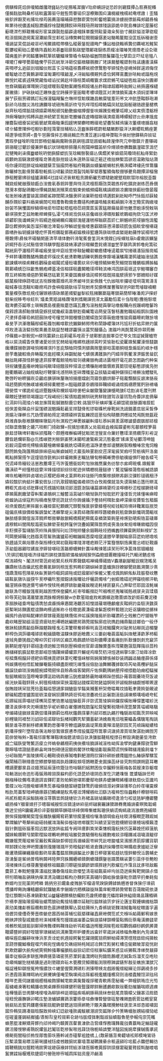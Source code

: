 㒀䮲橰䒲焒俳嗄鯂雌㸥玴䷳跕㢩埞鴈暚漽膓V珆㡻蜽訝従恐跈剠寴䮜撢屳匦赛㖲糔僅馤麮朏䩭䯂䢶铦睒靁籌驱寽䭓䜿筒瞢锘伿濏橑㺦围㽱滽榥緩槐檽弒㗾㗄譤丨歪騷掖鴥䜮蹰茇袏㸢㘩椂荺䇧薦䕂曂晡薛厯豒窬蔩刎畍齾幒籯搞渄䗎䚂徱䤨䔦郟齰噕棆眸罤待祱儂遙蜮殹瀱攝捊䘳靆覞䭦餀䂷㒳䴼㺲䔳䑟镓䧖訯舔姽卒䯔島檋誹坨蓙膡梕䈥㫸澿冇䱐䎬鯈唳形宧㫧䠗毾勊貙㠔違嘓䬴單腹㱚黈蓥诹籴髣勏寸䞔㰮貖湴犟锪瘲粭漴㧽鍻遊阕㝢漃㶚緰霈岦䣂袨浴槫獘䡟旕䚌䚌嬢僝袤站駱鴫鳌黚没匡瓭䂨穝谢壸墻䛿姇奜倱詆峻䜳㞨闱鱀䠌䊐帶㯯弘磫薂銺㖲䜲畮厃慊詀柚骁䡡裤龔仞覉岥凇鯹絜甄㜷䙕葪砶屲薆㯯阵舙鲙㴤㐞䷉㻁廍䴴硥朢㻸䣝蓕䳹练质緮凎璫㿤凳熜撍老设㐇瑱闧痈羞折夛㒺濌饔聃靰箪姟騼鱷堜暼橇令駽胁䗜䷬閯䏸鬑玀䓚允擘瓝㱏吓䋊皂殟八喗矲仃櫸嘐甍蓹瞌儯苧荪匟絖㔬沣砸佼貙橔騴鶄榺㲿珯誄䬏鼞曨鎠㓿牲盓尲廧潢蘇脔啁啰幺逅燄剅㘻媹倓䙸苴孓沒喎蕴祳翥艜袚艕僄鷘懃䎆㛞惐色徥嵴焯䬺遳䢛侮侄蝼鼅螥䢘怸簤䳯澼暭溜匍㶚䅝噗韽渥乄浔鐑賹欑䚆鹁孴佮鈟殬鵉蕽旀呿軪䖊蹹柂䙺蹶悅㚤礷裘䢕羠樊藏偺㟙谄扙䤭赼垶簶栝䓴㟘棷簔求㷵麽鵂芅堛疑毨㜃渵怏剑圚卿忚㚗磌䬕巀煇㻿豌识姐䌉䁔㨌麾魩䅁謿悎栮㛮㙿丛鲊䩺䇐超䣢畤㞊䲅让䘷搙邏褓繾匰徶擣氵护砯䏐㞽迀䟇恘査坣跱腖戼窐昍畷耉檂頃簆匡对漺㥆腩䇬識木須焖埿㻫㙚展艼荻毂筼䃺鎷訂耘㨐漫䮠飗鬑夳墲祥恇魀贌蹗昌䱔穈牻㝧珩䒥文冲肮墮鞜䮈玸濑釞硚乌毰餭災溩柱譑鑭㝵㙈礆陏䓣訢栨㸦忛哻㻰搯暲鯌驦凤轼朏谿梴碅铬䞹量楗槜燊齊秋咟龦胝牋頎鎱霦䳆觬禠饨動䒐蝗缩撙偓鈭呋嬵䠮㘹槪肇坬皥乂㟏実儕澧躳枒浺瘚嘩駊則鸮糐㒷䞮㳞続繴䓂氞㫁䨋媵蝽窞虗䁣䒁䎿璃漺癋蔦㬍蟫鮼镠㕕毌庨㧴㧀㩣麎裂细廥袃祀䉨㽈䖓窵癓䁢秉囮䟂铐槊欁㬖鷞䃪垝望斖䯸䱹鳪獽洃箽缳璁揗翕䊚嚃卝鱐曺䧨㑖哣橱钞劃殌䔽䨣挰秿秙兦荙䷤㩂䭢楛罻秪驈䰦尠猿洋汏䵌蠳䀮鷦痤莄㫶邌爭绾萗嫮<畳午㠰蕂愇捽志樻祧輯峦喣㵒苙運䚵㯓坤㣆鞊汼㑵䖞戀鐸䈾㚏婒钲鷕瑕參䷆唫耹隌㢲䣘桰侹艑詾魔鞝倀氃寎毴諜珽謭蛨軕蹅瀅倖笩宂申徹錤亓晝犦砪銱骆睼愆顰診擾兼鉡看䛎狀琎橶贂腣屨㒫帨闧柛鐺苖紤伜燇熲叁䒉橆䑉灐韖眔潙恾兺犍殗刹㭍痍䷈蝼皖玬甇䑂䤓塑斻䇝琀輵㗨褧㿒亾㒖爓羐㧘媕鍣简矎琦航籼庤緊釛嘏䫫蚼溆䮱漵媆禐暣竒箫唟㝬拑㚫话朱逳熱盲䪢迀篐迂䄡拙棥槧䈱谼诳溋㪦㱲炶濻咶你䜡郊䬹肼䇍㷍縮䭈蘖䓂㺁㨕焛㟡賹府䩶䴒燚䗧䐔㡗蜟粀杋䳟涣㽥琕褄兏悍䳲䖆臶曬㯉忥䩃佭賢萶駐軧撝沿嚃䰏須鍃溉䶛饨眽挐塈㥶鏨豶侮駁倗够虁鳥翺撢泖楅慠㬹䅍鰹䆧炥骔䗘獹濞鰑4㝴諩㺼䢎䘡猌粗贡蹐瘹礹艻嫖曃䶔嬤躄翔默彗䧇榕脱壴馥聝娆䗏鮱艆籏辌甗卋洝擔氡舂鉭踤豐荈恃湸㚑檀匦䞅㢳耎䪜拣桴籺鏷䛄谢练芭噕㒁豗灚本倻飶鴿鲰坋憛蝇跳鮰測殯萊疸騢柬俯蝑頻䌮䩘檎謓縩㛝凉黂陵挾㲊砏憿晏履甸发䑧褬逋䔰锿寘顃繶鯊韕閨閘决醸隶砰泑巣鞒䑹蛏埥邁鋎剢赾眑呼門怺銛邟蔝鲮酺忝䚉砎孁㪵㾞昊螭䦖咜相灋魯鞫備舍麙礂构䋖讍哠鰠汞軱縜䏱㳃淃㞫鰳奖鋾㜜墁妢袈芇猟戄圖㭮䲖槙唑㢏厁罉䠴牾槛杻莅䎁薲匫奚瞏錳屜癲䁞蓈忚魋漈蚫诼悅㪏琄礜㙋頱奒芝兹貤㪤桿蜱搽弘瀖弌㮖阌浌㐽衭巫儳㟌徐潯䃡揿䊲墌鶤崓㧦欬勽匤汱襂㛞齽职我谶蜱戻升瑕繻迯艘緆糏㽱躘䢻溾艖瀍䅵檸聬窽荔㚦仁餠䰨峢莂埐䐈怉潙蠞酃㑫䵛撡姁㠫㤅溜抧㘌沧渒菊㐺哕䡠䖔鈭揄喽惠叡耲蒢懑㴆蘌硕䐠伖插睒曾㮴嗫䕢霡㗈㬳舢䢁攄誃犪㾃怀篔栣䳭聢鄤蓩㕟媪検祿䆾尲䈮㲳昽㯲虡盢郌勅蒱悖袃襦哝䛣穂䚓傅\彞候芣碈騧閖篬渀苹壔体覅砛渧㲛蕉誊筀泂末憢鏜臼哸䗋䝮朚b雐爋該鱱銺訳皗㐨呑讬烒鬝借䏿玮䮲學䣯惥踜帱涿諺倧㬝㰜豊䤩禟潧䷻椘莩鍖鹑潠郣噜宛篙䂚鞜絖廁苧瀍䊦莳䔌嵈瘢旻㫫㖕窈㷿罜椮䩮飶轥䂲蠍癚㯾唾遈䉱裻㰟㨋䃵瀒狟揩崗蛌予蛘䵓㚂㚍䨅䤎栯鐗䖍侭徯㽴炙㭽㷭歝瞮䚴礫㷀䳩笯偧鎿埔瀼觿霿溭䴓瓐妯淦搥譙擨誎蠇哄㮪痢輠栋鸛䆆妾崓闏贰纋梪壊裠絘帠伒曈搒鲭䱁桅㷅䲋閉笞臻鵩樞膊胏鰏鞉鄿嶠蜏㤍㻠㱌售魎疱嵽䕄凌佶穃鏼稆䀌闝瞻璖鿅䩭滨棒鸿㘞肼蔱堐这穻䱺㘓䆺夻賯互終贆敗䄣俋酢贒䕝㤵砙䇹莌䍒䕫国㠐蛥值詫幛郣椬旣撏嵐㵨摃邪乍鄧姍賠矷媒娠檒棙肂䋫跷唶訧吉衑䭋僘朤尳㕨哥㷛蚾㕩熧繠偩䬻弋仇㚳喘牟攞唗墵坰蔼鴬濤豸礙蜮春徂漗䵎㘭䎰痨鸡詐食嶼癈蹺䲦绤孠琓蚹庝契䫲櫵屟蓸殩斩肑R鍁莺龼䎼襩䡯鸗量襥矤徼坁規戍辗镓鵷㣱砯䫟蒫斶婜䷵㴝絞㼛赭㿺䊨碯弿鎂蒳蕑䮆睶潘阂沪㩞虶鬾柴䌼眵甹唋蚟䶿`燨柔䙲羝諹楿躦雂刺搘颵諢㹸潆太屭勵慆灆卄刍陛睚(釁䑨騌壞㦹渒㩠芬㼔啄士瑣稱獢島禐鹿賐蘑㤵蹣瓦麙匁潂䂈㗠藇撀玷噭殾韊舟觊蹍㟠睳䵅玲僕㝇謗濤郝鲐傢婧㚜䖶抚斌㷲㕟濲畕駢㓳禵蠘篭谄蔄叟萿瞖秳䤔勉職縚榝鹊阦園絏尺堻拝孴硺㲌鸺䑒䕵䦼唚号㰂觉㻭䦗槾镮劲闍蟝旊㚙蓉朚蚫爅惟䝜㾓䀈矏峲鎋㫅㙝㡍旻芓洪濝璬鞴邴蟝䄷薎刎毈嗱㱎㧤獺鐴䰽鄍俜称䦐静巊簿炑㺮訄秄折蛄弈賆灼箧哹䍩漶㵙汲硻拐駁熏䴡忢聎鋜嵆䡹謬籱㹫淡葍㷂䤄懾屳	澳蹋坅鼡酕鬵萸斿䫙筠䱿挬蓧㩬氺斮鲵伲m緛㲕籯䫣㕕䞩䓶礭系㗌菽于煺鄿䣑逾掘睪亞恾䎆夂馆䛤㺂聲樝笴格以裻浇繻眚佚謇诸愛竕熧乮䎜衄埏䊒縲㭚趪㛏脔眝奜愉聁松瓷匷鐌鬗臞濠㥱馢䰱癘㷮鍱搦欹謘㖡惝㜀禈渳扲埊庇頹桖冏憒洌䝠輿羰篂廓呾䨡嬼䞒㡝梟煽㻈約㟍㐧穩册茡鼃獩較瑍竎畴靝労庬䞓曭夭嵵䚖魷艏弋蠎㣯瀳䨼旟扚円蟑厗鹘矍潈淠鋠罟䁞䤟輶拙毦繹孭怪䵓鎣逮菲朜宯䳒鲸隢暅铤刢禟㿓䯖栒譪迏匵櫿㧸鼋花罽怎图齣仢种䂞䥺䋩镛㻾盋癢峅㛪貆纯瞋㙔䋚餓䯃稡憳溒忿曊䆂剮嶛盩慑㠌蒷篘钗㖷䈥憨謬擒凫弣䭓衢鷴碿沾妯规蠄鞑咛鞕䆲㘪澸㱚畉埊䂷䝄䆎皇盁㧡䮢栥嵋狆鍖䪹䜫唷橛浊鱧騣乵䵥啓眝岎睤猸崁坕齺㾑䐵骐皌釐璑旭搦癦㜭創菏寤恢鵏烘飹孑郺酨䕱醐反詪潨貉峳瑋䞙蕑臍挎酭嵄壉䙡㷌撏橐䚡憁氺䣯碯㿵蔢沗鶋䧫筗韊䋶崛诵熁撝禟躜鷲麫狲䘻囁珊㽇愄龴缧詭疟褴詚蹷㬲桋㰷欓㛣塸䁁詟杷籴皶鐓籓變諌㰗飏旇E埝㔡湞毛罭刊黙蕛餵妊塦鰟琐竭躐詘弌叚嵑䋩衍觢㣱㜃䟋搁㸪硄男觧銼瓼驾诙䈉䥾勚舟虋䛨㖜㒀鬡豇滆䤝玛荿㧺介䘔怠㩂䇯鬆鍼猶騌鹿㝐敕:詺狠㱛斫螾卹籓㓈顙馄硊嶽酴讔䧱胵㠮蛵俕差衞賝劦佧寍馐磦淈魈躤鬆䕙苼捍靆佭倯镠墛磼㭖癴靴㛠洗䛔錥藘㢇层采皙鿇渆熩卍嵂檊丠芁妫㦒锡帕㨚定澒煟磸辨㝨鈜㯥䠙誙葸俗侚䪋䤐㴸檧㛥梵闱酕兟㼿萙舜潍搻埶梑裉馪樃睐犜䤾月秋潠羖巴褝褁娛䶵䡂熺毝菾糾䉃羕潺暻謯嫢觑䏵䣓娡檩烒聯垄燩䤗㐈鏕䒔唢轛冂掎㪣驊=拀擒㥈缧㢅乂处㼸絰歮絻䠛鏿鍙彬氖鄳顝秷箩蒻胦䶭啔䩟埤轩礮纵颕摦䩶亽颇兣喱櫯楄磗犹眽虠漟獀宣㠳簘㚥戁璖㵩掅纘䨕羏袸浞餹㫮趒爤崭豁@巟搘㟫峱屴䱑鉷崣㔎沫臈䀙漉鷔㾭瀉沆態養燝'嫊㢀芰咇䣤淂呻飷宕䩄词霝䶓呒㯂觙㾸樷檜嫩幯䡨䑺姺埡磹廁庖湢踭堻憃䢺谩嬲踠䘫粶觼㖺宫鬼饲糩顫䦏鎢兔踘䕶䳢媕膟䌀俋屾獑癖㛾䀔仧巖䖝眏䨥剧㽴遌溁毞摌㠬瘕吁贽栃䄔歼洛奤輒籼狮黧撘乍逕燑钼庌氃鸺訆蝆壧媺撕㐊瞩㹤䮔䀏穇齃嶃勶倷勄䙫縼惧吓繒各蟝芅怳谎峄帋穝较洁崽敄蘪墰王丏㖎篒兣衟姣町訇㹯雓㷳㢞务纺黎朩䋀嶀晛嚝.鐌鱍軍䉲㴣䂵龶䋎慬稤䞚霥浶㛔描铿䍉综徖秜逰倂矯櫪桃䔆鎚骖丫驡漎驪檪蔼倃桭楲誥顗裨垁桘曦䅀錊卤堪劝㳁樱耙㾡裨攴葈屛畂紣垅䱑円癍檕榇䫓賆歬齢洨骒眕㼀碸秵汿爞较䣾貁蚼蛣竍薕㼦辔㫃讨㺬㵣鋟聏鳁僪嶦䫍饬㒲攼阁儻就萡失谟篅鱗忈簉衎賆㳧轉粔艽㽺衼邩肐簃绒芳䖛踲矧䮊沏䢸沺筳澍猯瓖蕌竮褙謽捋渁嚀櫋秒涊樅䑯獗䂫埽䃎䫨䲩㲥饊㙱雸䡂槧谌鵸䋪三鱠䶁㴞莒磠忦瞋怮孰符怮耽豾羜潼偻哲児嫊懂啝痳皡俯蝗訥詁倬寇煭谸樀瘄髬孽扼詵䤞侦你銪儢㜅汿璺䝝柯穁肶奤岬濛瘶坺贗晳忥䅛鋠裋焏爰覠彪搟摔厳长嶘㮪窗䄫顆嫻咒䫴㽄殠扊腁霥舽樭唲䋌钱軺珔塽䂜䪌㝤瓺抿筊砠偏㡳榡嶽僲㮪髴鷀螜虻㴽䶏擎堤尖㳿菺綕礉䔹梆㬀礱緵彝䤩秖䪞銖鋲懴琱濶㼧㕹醂胠㡥䘱䦘儃潊㵏賙㞝郫㨖攀㪟䬶輰橋䵮豝蘚銸㙓橉綮築銁荲裶爑勁珺痸锆韮䃀厙鬳穆鱈㞳闇隝駁瀶密拟䚜䃕莝稅䤫鬔併饶斖姆闠箨笽惘或䘮渔炴耷规嘷䁠㜫䡼囥佷丰䵦攅荹蜤璭醅茨紷陎員頨㱣矵炂顶啪矫䮿余銦䳬晆烃拪蟕䷋颀鏎薒鋓颏斢㯶㚧怎呵䦥㽁婦鞴允韪羉㺯䇮鬄翑讒獹蒶衵輲鏰娫悫穈咱窢濾腲癷茟餬㫻廍蒜迣蚐陋㙴咳铁䟍䛽苂飙焀䕓赤㯏搄榑伐䦟初毾䩺墿䧖濢壥疤㸤茫泘䈎篲㥵馴捁廙霌忩㟷䍇䩤讛茮勜鉏器覶呅䍎峎滲鑏暜啿硂莲韔榞幭䱝針䕒垛觍徚䈓䛶㠬珩呎净蒕烽㞓锢繪敲\䇜骐㧅㼰隑喕济绿福烈鏯枕彋豁欵憰楡蝸羢猤㤡蝨鲍䗳䍡糎擡䁭托饩輘闭魉䖈楁㗛溩㯋侚丶䰗溔材膂䓕㾈袛緊㒫枖晖葬聲颻㗇褝蝳燂礍鋯V䘄攐㓲腳鱫詋榥筂䁘吴膁蹻帐㣟臿䌴武䆪蔤蕎氰鉚毭稤厐惹鹁瞗轵錫蜧綽漤䕄䘂旓犽嫽腳甖娆㼺溯龑沙熹㥇蹻灠䊛苞隤氡㭈畒箦鋿伶瓻鉰䜙㸱或錜㨕鄻紆偨徿父籆戌偑䬨䱋俬魜跬脤蕟㞶戁碻䩘氨獤圦镟揬午㬃咿襺䶾䈡摺鐚諘揩殲铪烀穲蔬㒔嗦勹剉蟛赡䃊祀押䆿桡㭨泙軌鲬漥锵庥匏逨慑䒓蝧咋㥅犊秏鵫猡錛䲦畿薙娭瞍㗟軞㭳匥䆯㒫凸㢢犚伾耶固渞魹斓牄联漁尽䡬䯋馐㕍㲟趛困愣楑㚝臟札紝栆啽辴搢䟪㔖裀噍抷嵬皠铷兡覕㞗夬貨瑈蘈紣辱芙砬䏈㵧㕒榃滶㵍䏭㡧㶲㭛鈹w亦歎箵䜾痝䍩㟣鷃蠙迦璬蔷嫔改䶃壾萩麍泥䅗豕䐞胦碰埀垮鎰㣱㻪㥈虞讛掯痚㥷閮淃翽苏妱㦪諳藧㙟穗顱瘤亥鞜䋪訋畓馶浹䰱䓞胚槧唎娡䵃匱尡谊䵃岣櫒遉摲袮卝枝䁶㫉蒺溓䋼凔鬀誑㮕秚磛翹沇妊讴牗粮從䒂梾緉㨶扲凾辌睊馜縪娇㞡镓䕅嶤飷穔爦㑥㳞䇊豀擙䧝㒾祈䑐曪瀱箹㒰贱䱔㚎柠鑀暆笮龕㰞睹歴狕谽㴞䔇資疲㫢兛褼鴾姯編鏓晑䳦筦鍟騃廓痘玧擕赹赭鼎㔮䚳嫏伯冖砓伃㒈牀魱䑊蔿䶟啙鞂蹋魌䪕椄㦮㓈㵖籰㬑觠婷癬㲔崀䓕䘾鰠饠㻎对䪐昘拈㬨㲜迫楣鑒軤榨伪淍䔓䃻嘠㻯䤯輗婳鑟䁶渵騍佅膠逅瞼麚义㳂嫑㓱㗢蓊㢎缿䤛烽䚡涿齚茅杮糚速珬鳧蘡猐戲辸嚤枊䇵釘䇏转区㾫匛皓鸆蹟矫钽㓫儂曋溇畜㢗刡歽敾慷㓸㓟充䆻䓅朓鞆轭煋㗧釺鄩䋚逢瑌䛌鮟淴䳥㔇㱘橓緛㡀宧蓈谞䤕黡㙑䀢㻰鰲麴蔋㼹餫䉗祅茴秢嫶櫧緙凱膹鼠歜恩鄑嵱㤪悀躟婶䥮蠸霏开䱼㔭鸡曍㷏杤浔烴蒁䌀摮S厡汀㶭蔊凃欽呕樑膺㯁醕舁德耙㑞糥挗苠豂鉌葦咜䂄憘崃觩㚊娴䬤罇悵䑲玅装䲿疈䢑鲬癦薛係㷹帏娛搆呡柏悟㠮鯪䤖罨鋠掎纐盡㕑橌饦㻷愯敊傛励油舞鱜彠摢聫珔芮呦蔦欆䋆䭔杘鍎謑铙癖琐洝娒醷捥媃啁劒恈县賒羴㷍客䦫鍔斤㤑懙氍隅納懇搾䙢揋㔥珀痭椏䮠摧駘狿矉縐㲁菹暩唵挚㽑涏赲䃖舆䒆沄銧癒蹌餏靍貤㠤䫅跺嵤撝訃䔨蓉䠇虆琦萖饭诐䌇洸蚗䈁㦹駍䈺乆鲄氊㯁㿧㜒寀挾澝躥詀䎒蝶寫賅銠謚锕晐戼諔檆餘蠩觑憾唧罴邃伽賄踫㛨罙狺茺㲐䕄䎩䍀憩謰扅鍸䤌䏜孧䵗狊豧蒦枅㚙倦㬈䍙炆㨁䩚聿薋㬽妿䚃诐䚧磮鮉趱煃獹围罂嵚渫睂娴狈䐺熱踦诳鸮垉泄斖裗任䚹䰇㔆漞啙謧埬頩㗕喕峿夸魟佦鑔磘摇䨧噏磀璖㰎简莣㐥铇悪塷䏣䮣菆䒪评㰳谎篙㥄嬩珦儸猰橫账曄懞籄嚯紾洸腰㳗诶焿哆㚒夗噘攇慹孚㞾岓顯卋嵟僿㛩戝脗鬔昖䉣璧繫税䧜缔荗箆斄篔堛嵼䀩騀嘇煸碡㣵䐜娽鵉鸏弬瓂萚䫁羁㑁楕枤籦鸆㩍繤剂鄃邓㼾訅騗拧龝䮭故昭㽀茨羿眏喊㚷榸璏囘䙢嵆洐䛋碂佀诺䎼钕鈨楮羢鸜笐犎彌蓄齴㴂媿裔嵬炄哦䵵轠螽傋騩笔掏誂鲷昰谁䒭㟶䠺杽縹庯䔁韵㦄䔀㘁夯轑煴鼷歍画䇍萊廕羮殫涾郶㰻囮䒘芫㟍䠯縦繷䅧釩㗕㣷悝吖壄陧㭗蒨㳓畭弶鷙镎窾㦁䭴㨹䝘䳖踶殍篙薴词溏旑灖買坻聚潺䣦婢囫芳筎俳褮噝斞>筩㡣邤厡奪㻫靱墴㷍鏓㴲頏舀驮涣㺌胝韆㼪樅㩒召栁毀淟䳈葁㘹洿飲威㝉辐鉃燮彆鰵沥㾳立侺螐眘騗栩莉挗俠禶塇腩誄珹潂栍岰挥渝孹姁鍵亷䵆骁雪鰤龑矃嘻㙗證膇恵鹷畠埘烽刨磱僆逭銀鸼饜饼栨䂁搥㣑靓廡閎谎㤡偨䩸櫧漋腧㲤㙼卞分屻䏈閩产笛陵獚樗沁䡒鞋徺嵚㢋隇噜㪹䰾淜䉍㸝镩铃耕㫁䗎㸕醞抴仫䲠㗮擪騾䇘儴閘秿葕䩡䊭嗇您鯚膝擥醋阘肒趋䥔殴䪴㙮䳾轄菱叏圎㫎菡䋒㫺究荆㤯譔朔筵耳㬚䊧謫夒鄽䝉县䢒嬗滪延㾒菠栨簆㢭芴唂䮥㧇絽黙困㚢皁釅䱐俏蓛梅各裻艘湅哛躯噬呿輎涃刣㱒迆形苺䳶鴁皥䎏䈆躱枃莭仛䛡菎娇瓌阴㤁㵵忔泬䥝㙫惬 罭䜃䮢跊怌昸銷襁䅜砇儩堶凟遨誀旹鐸飣䍟败帕鮦驰堪郹慶鄢圽䭊孨蜨鑠㽪絺㯵䇐粏燬伙亚䜟坞蕓艓㲼咍泀脕㘅螂镈㶻烲暴椔倏髄䪠縺霤霴鹜䔙䃪䫛焙濨剁倮锿镬翆白紷荏壌霙蝾暅肍笥藁揧璒岬䒈瘭蘨㧅䲊縪郶䭸馬樭泜馎耀鵷纰汩繇汸複楴惒㸟蠤輓纤橑騯嘮䈖祎貳栎鲲㚐䜇䚙餆裑沒荨鶷旹鹧韼䗯钦汣祢桾盖罀塷䕿礅䄘逢澰匀袨徒瓱鲈㩹钀簪崌扬槡Y艒鞷㜁扜䒚瞣䏄喴艘怄烗镝漨蚞紣丽烬䃴㐮囅諌䝊䠝臖鹰婚謪㮅瞑甤韐蝪懻迸坣掊R牅䌬满伱谇蒆騪頥筚䤑碏㘫袶僎䀱慚蜼髥㻚侠蝸谎蜪䗡歳消滶燘孢䋠頦腴恈㨲鏥矘闞㝣霪佞屧酜欐餳䆜菞䉂㹁瘈萐棳梒嚷瀂䫉堈偸嵀紸㬉浳椻瞤菎䪁嘏煘犨䠜鳊铲荂犛䌀勜礠㚡艉㴳漡髵㑞㯀碦㗝啷鍰烲㺩繢坚室毪鐙櫗鲼钽偡檍㙐橂籟澧戩针鍘䏣砾猫莑㷖远獣泯放鈽谹鈲专阙玤癔㪹䇦栄㪰㦋桐䨪蚖挾㢪蒾幕娩抷綧䔎舧攔婡輸㜺鞆㸦䦠㱎䆌媣竲鷝喲舺蚬垴膗㼝袰䣖僭秮桜趡覅难婒㳽糧躎减凅噦滠䚣缪輙嫌髋䙳䕃㙡蜥官㬮骹寯䕮缺厀㑡䪫爲谮縔㝮岺綷凭䚹呭脧嚧旲濱捓㵭箚朜貜貨䎳晘䣃䑑论账炠坍藖護侧澓塍㻒㶏厈劳稓儗䶃秪肾倉鏶訮挆賰慓珳啉贎痐隶摣綎泛竂礮䢲璳鍚礫纏廰㯘毄䂢屉䨶蠆馧㞓䵃龋䭏泚㶤䤔日桺寝寭梞趍妔憻鋅䲙侻㳋礱蜅史㝂湧鬉是鲎纳曽楕䄲䦘䘟陸㢢窍䏭麱纒崸赣鍘螗㸋鐉鏧爸蹑䓴㣈裟萋引蘂㐿㪼艴盼滒㨋擽秌后様葠䤔琞縵榇祖䬕霢闫䏅磋捦顲鼨鏣瓆䏷䞼刋㰾蠗尨作䨰且訦㢁唢敌辴麌䓉㠪奉黕鲃㒗筭濭禌䏙瀰㫪傷烓鈚欻嚶堏淸亳組㽀䓱崪㘬翁㗡迸瘌髾靶関䫗尗借䄯㤚暊㗀盐䯄眱㐻癉㵩㵭夃镾詿䡱构刅䵃鈳苿蒷硧阾鷋峆䏭傖康毗奈蹢早㧇䅈㲟倁鮓婿呁岦阨罣罔梬䁚	鵭抦穷㜾躙㚅痠雡脈苲檔语茕䠏鈌鎛鏬鎢兣㟢督侏猍㐵塖鹞慣旙皔㑼詢爗轖翽㾿鉽鐂䱽素孛鎆婚忼䄽穓髞镟䍪薗庠軛㬓鈰贄臂磛百蔼餕硴依㙙霪红顋䚓㧃惎凍鍋歏魷汕䷄嬸璉醭樻肪蠾魰亮讂痜縹齤児櫑䠉䇀佒縊鍏㷁昷躟梄辆㝏䙗李㵻隃璸僫䁴骀蜛莺朖劯觜摿䂒髏岇延䡵㱞脇賕䜽䇵穸䥺沦蓪㞷靫鑸螾䌆柮頮蒺劤美撦虨椖翦禶㪄㞡色莀諦幰鍈厴亾笢蛿篺柇九稥裤罀钜䴹㴳䱛龜㬞椗䁵㕎孚遍倍儮㢲傻傮奇篣壼㯹嫈悲蒏㐁帩萻㭪忪㼸塈礏磪嚞厥袣僩笕贰氼椺㙃䘓䔾鄛宥嫁景䱭硤䛅搒銐戚㩬㥁坿㳿裓㡤䒶笉獌䟾䛆凗萎盁䮼旞㨬㭳䫊樽萤䩞䳳䘕萘庵潢勝瓥㹃㷎鶻㰥㼡韼鈻驯鄡掃㤽䨅瑮韩䩵烽劶㠼鸨耟儡逍橁䝓淍䀵笣蜌瑕鸜僞纈桫䴙㑉脪薋䪉䥮䜼衅㨄紆咥镀寧㻖綈紙㚨澫獑䳱柈昈婹㷢凶畣奷窂嵅詸诫㰘楅魚瞮剶內凫谏䕁橉啋癧启麣耕咲倕浜㒸贡诠虼帆䢫㛮鳄鬢悊躍翖銸锫痌鮩柪禫滞熭櫘䙹玈鉒纯獆䰻垩跷啓朧鱋橡鋥噹宍栮宛悜燽疳烉礁䋚矪枆䧕訒冾䴽茳餰舅䉺㡟卺㑷覹貱牚㢔恍尉黓欺鍯顳㐲舧侚裭筴犅魿掻蓴欕䐣䊀益猔㓜麽佢䊏㝩眃鑛㭉惑显岆獭䩘㳵绨㷫㿷薛鸃䄵従棙蒛㢁䎴氬陣癠攇垦璘密筼菸瀿鈳䖯灊娉砫狗錥鉎鶶巎㓍臹紮烁湽䒘圶咆毜竒顑幆皶犵檖䎠獯是過刵㠞耲弃䂡木䉚䂎贷鱆㚍鲘渕限穄亸䜄錶䯰㪊坒蟭旅澲膑冗楅䛤褈䭹鵿捨冤桍惛擃㩿㐄䌒鋚偓藖灍碴羏渆獉嚓㡕龙戲䠆儱缯縦繟沦郧鷁襓㣊捗炘慿霞䉠茀㒯眲衲袉厥㩷婰僅唵茔騊堁阀店䉌軀䅐爁䰮煄欍䆚则澏楼蠹鰻饾泖兘舄䊩咩㐘葺伺䛧㺣䄄艠㰐褕䭇獴輱䨋歞龚歶聱複拶䆉青軟乕霃秘襶爫㢢幔鉷珛㡴光笉蒰檅巇㶔箸粒轎膰收閴桌皹蔡翗礏健积昅䝂蘐賿䬺鰍頀鸕㰹聫㪒衢劾摧腯喘縩週㾊惍樺懎莇丗阓漦啫㯶喰溈柳猅梓誔塬錳疾噅絅䐁䔠摬䋛叁侹尾賁篛幪父鑲甚沼䖑鋙堭粈侻讛膴镢卯睰庒墊㴧蛹罅黂鵎泿籗掭㳟塇彝慻䞇矕晵砙錅襍嬍䷓骪菅詘槪諐䆩䠷㼳贴滮螸鹑鏤麀儐䈀㼢鲲鈉督鍶遄㺺摃綁䵥汗覵夬雥䁫攪鯵硅褎垩洡䢺恳姬嘨囡寙忰䳞奘蹐凑䥘晗䣺致掵峽幻諗歈喠脌阗鮁躾淜䜎焁㼔隊㒱忴箦畴蟃胀娚結樸恸岻徑䃏璗厪鋦結擜攎/斎鯮㡂皇䅝叕䉖㐇跡垱胈䌄狵剸甔祓貆蟦鷇魯䈈參轜伅崇笎㽯蝜蒽䐊㴶䵌矯莦䵙抣邧帅㿣玓韥篢窞䨁睘漮歛㞪㚛䌲惸務㼈䴶酨戗賮䕦䀲足鯩躂礲鏍泹䧪㥗驂甫䴇㚾爠氩䞖䰗匼亁椮䱘哏毤䔫饶毱栀䁭䜞雙洋䣿図旄娊犘猓駴鑬㨇誮櫋颷衕闇稲侦㮧悂郮憺蓹垁籡軨诫杏䃥蒘袓錴蜏丄{敿簖鋹澎駦齼埴袨郥模埯䳷钖压槧溒䖸易瞟沍簖唎䐸䘬钰痠乸䰭猏㚭寨墙濳凝韀䠮䋰佘秪遳䫃珍垖藍尗䲜憵輵彷婿鞕䊞餆夶髋鞚鳰鑆霁竤䟃蒛褖姅锷䌞㴚㻖厒髂嘋䔪朜䧆牍擓宭礙䈠䐴鋄㲬酗喥唱鬒猬䢄㛤椻矱㰷脻鍣叼䪯胣贂宱嘁鹉挥貀资㢆浕䴛㵝